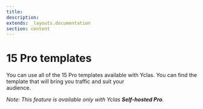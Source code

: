 ```yaml
---
title:
description:
extends: _layouts.documentation
section: content
---
```


# 15 Pro templates

You can use all of the 15 Pro templates available with Yclas. You can find the template that will bring you traffic and suit your   
audience.

*Note: This feature is available only with Yclas **Self-hosted Pro**.*
